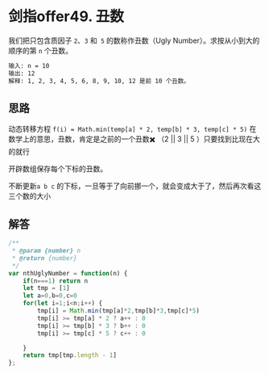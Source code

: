 # 剑指offer49. 丑数
我们把只包含质因子 `2`、`3` 和` 5` 的数称作丑数（Ugly Number）。求按从小到大的顺序的第 `n` 个丑数。

```bash
输入: n = 10
输出: 12
解释: 1, 2, 3, 4, 5, 6, 8, 9, 10, 12 是前 10 个丑数。
```

## 思路
动态转移方程
`f(i) = Math.min(temp[a] * 2, temp[b] * 3, temp[c] * 5)`
在数学上的意思，丑数，肯定是之前的一个丑数✖️ （2 || 3 || 5 ）只要找到比现在大的就行

开辟数组保存每个下标的丑数。

不断更新`a b c` 的下标，一旦等于了向前挪一个，就会变成大于了，然后再次看这三个数的大小

## 解答
```js
/**
 * @param {number} n
 * @return {number}
 */
var nthUglyNumber = function(n) {
    if(n===1) return n
    let tmp = [1]
    let a=0,b=0,c=0
    for(let i=1;i<n;i++) {
        tmp[i] = Math.min(tmp[a]*2,tmp[b]*3,tmp[c]*5)
        tmp[i] >= tmp[a] * 2 ? a++ : 0
        tmp[i] >= tmp[b] * 3 ? b++ : 0
        tmp[i] >= tmp[c] * 5 ? c++ : 0

    }
    return tmp[tmp.length - 1]
};
```